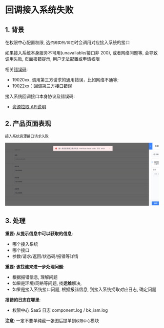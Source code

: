 # 回调接入系统失败

## 1. 背景

在权限中心配置权限, 选`资源实例/属性`时会调用对应接入系统的接口

如果接入系统本身服务不可用(unavailable/接口非 200), 或者网络问题等, 会导致调用失败, 页面报错提示, 用户无法配置或申请权限

相关[错误码](../ErrorCode.md): 
- 19020xx, 调用第三方请求的通用错误，比如网络不通等;
- 19022xx：回调第三方接口错误

接入系统回调接口本身协议及错误码: 
- [资源拉取 API说明](../../../Reference/API/03-Callback/01-API.md)

## 2. 产品页面表现

`接入系统资源接口请求失败`

![-w2021](../../../assets/HowTo/FAQ/Debug/Callback_01.jpg)

## 3. 处理

**重要: 从提示信息中可以获取的信息**:
- 哪个接入系统
- 哪个接口
- 参数/请求/返回/状态码/报错等详情

**重要: 该找谁来进一步处理问题**:
- 根据报错信息, 理解问题
- 如果是环境/网络等问题, 找**运维**解决,
- 如果是接入系统接口问题, 根据报错信息, 到接入系统捞取对应日志, 确定问题

**报错的日志在哪里**:
- 权限中心 SaaS 日志 component.log / bk_iam.log


**注意**: 一定不要单纯截一张图后提单到`权限中心`模块




